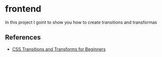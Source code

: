 # frontend

In this project I goint to show you how to create transitions and transformas

## References 
* [CSS Transitions and Transforms for Beginners](https://thoughtbot.com/blog/transitions-and-transforms)

